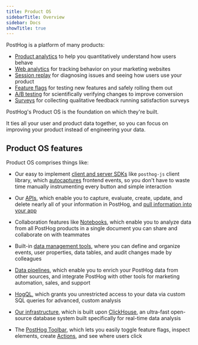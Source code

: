 ```yaml
---
title: Product OS
sidebarTitle: Overview
sidebar: Docs
showTitle: true
---
```


PostHog is a platform of many products:

- [Product analytics](/docs/product-analytics) to help you quantitatively understand how users behave
- [Web analytics](/docs/web-analytics) for tracking behavior on your marketing websites
- [Session replay](/docs/session-replay) for diagnosing issues and seeing how users use your product
- [Feature flags](/docs/feature-flags) for testing new features and safely rolling them out
- [A/B testing](/docs/experiments) for scientifically verifying changes to improve conversion
- [Surveys](/docs/surveys) for collecting qualitative feedback running satisfaction surveys

PostHog's Product OS is the foundation on which they're built. 

It ties all your user and product data together, so you can focus on improving your product instead of engineering your data.

## Product OS features

Product OS comprises things like:

- Our easy to implement [client and server SDKs](/docs/getting-started/install?tab=sdks) like `posthog-js` client library, which [autocaptures](/docs/product-analytics/autocapture) frontend events, so you don't have to waste time manually instrumenting every button and simple interaction

- Our [APIs](/docs/api), which enable you to capture, evaluate, create, update, and delete nearly all of your information in PostHog, and [pull information into your app](/tutorials/customer-facing-analytics)

- Collaboration features like [Notebooks](/docs/notebooks), which enable you to analyze data from all PostHog products in a single document you can share and collaborate on with teammates

- Built-in [data management tools](/docs/data), where you can define and organize events, user properties, data tables, and audit changes made by colleagues

- [Data pipelines](/docs/cdp), which enable you to enrich your PostHog data from other sources, and integrate PostHog with other tools for marketing automation, sales, and support

- [HogQL](/docs/hogql), which grants you unrestricted access to your data via custom SQL queries for advanced, custom analysis

- [Our infrastructure](/docs/how-posthog-works), which is built upon [ClickHouse](/handbook/engineering/clickhouse), an ultra-fast open-source database system built specifically for real-time data analysis

- The [PostHog Toolbar](/docs/toolbar), which lets you easily toggle feature flags, inspect elements, create [Actions](/docs/data/actions), and see where users click